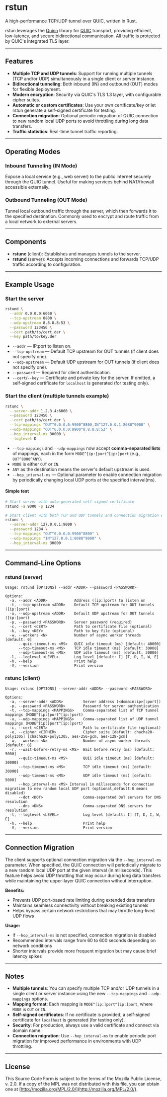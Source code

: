 # rstun

A high-performance TCP/UDP tunnel over QUIC, written in Rust.

rstun leverages the [Quinn](https://github.com/quinn-rs/quinn) library for [QUIC](https://quicwg.org/) transport, providing efficient, low-latency, and secure bidirectional communication. All traffic is protected by QUIC's integrated TLS layer.

---

## Features

- **Multiple TCP and UDP tunnels**: Support for running multiple tunnels (TCP and/or UDP) simultaneously in a single client or server instance.
- **Bidirectional tunneling**: Both inbound (IN) and outbound (OUT) modes for flexible deployment.
- **Modern encryption**: Security via QUIC's TLS 1.3 layer, with configurable cipher suites.
- **Automatic or custom certificates**: Use your own certificate/key or let rstun generate a self-signed certificate for testing.
- **Connection migration**: Optional periodic migration of QUIC connection to new random local UDP ports to avoid throttling during long data transfers.
- **Traffic statistics**: Real-time tunnel traffic reporting.

---

## Operating Modes

### Inbound Tunneling (IN Mode)
Expose a local service (e.g., web server) to the public internet securely through the QUIC tunnel. Useful for making services behind NAT/firewall accessible externally.

### Outbound Tunneling (OUT Mode)
Tunnel local outbound traffic through the server, which then forwards it to the specified destination. Commonly used to encrypt and route traffic from a local network to external servers.

---

## Components

- **rstunc** (client): Establishes and manages tunnels to the server.
- **rstund** (server): Accepts incoming connections and forwards TCP/UDP traffic according to configuration.

---

## Example Usage

### Start the server

```sh
rstund \
  --addr 0.0.0.0:6060 \
  --tcp-upstream 8800 \
  --udp-upstream 8.8.8.8:53 \
  --password 123456 \
  --cert path/to/cert.der \
  --key path/to/key.der
```

- `--addr` — IP:port to listen on.
- `--tcp-upstream` — Default TCP upstream for OUT tunnels (if client does not specify one).
- `--udp-upstream` — Default UDP upstream for OUT tunnels (if client does not specify one).
- `--password` — Required for client authentication.
- `--cert`/`--key` — Certificate and private key for the server. If omitted, a self-signed certificate for `localhost` is generated (for testing only).

### Start the client (multiple tunnels example)

```sh
rstunc \
  --server-addr 1.2.3.4:6060 \
  --password 123456 \
  --cert path/to/cert.der \
  --tcp-mappings "OUT^0.0.0.0:9900^8800,IN^127.0.0.1:8080^9000" \
  --udp-mappings "OUT^0.0.0.0:9900^8.8.8.8:53" \
  --hop_interval-ms 30000 \
  --loglevel D
```

- `--tcp-mappings` and `--udp-mappings` now accept **comma-separated lists** of mappings, each in the form `MODE^[ip:]port^[ip:]port` (e.g., `OUT^8000^ANY`).
- `MODE` is either `OUT` or `IN`.
- `ANY` as the destination means the server's default upstream is used.
- `--hop_interval-ms` — Optional parameter to enable connection migration by periodically changing local UDP ports at the specified interval(ms).

#### Simple test

```sh
# Start server with auto-generated self-signed certificate
rstund -a 9000 -p 1234

# Start client with both TCP and UDP tunnels and connection migration every 30 seconds
rstunc \
  --server-addr 127.0.0.1:9000 \
  --password 1234 \
  --tcp-mappings "OUT^0.0.0.0:9900^8800" \
  --udp-mappings "IN^127.0.0.1:8080^9000" \
  --hop_interval-ms 30000
```

---

## Command-Line Options

### rstund (server)

```
Usage: rstund [OPTIONS] --addr <ADDR> --password <PASSWORD>

Options:
  -a, --addr <ADDR>            Address ([ip:]port) to listen on
  -t, --tcp-upstream <ADDR>    Default TCP upstream for OUT tunnels ([ip:]port)
  -u, --udp-upstream <ADDR>    Default UDP upstream for OUT tunnels ([ip:]port)
  -p, --password <PASSWORD>    Server password (required)
  -c, --cert <CERT>            Path to certificate file (optional)
  -k, --key <KEY>              Path to key file (optional)
  -w, --workers <N>            Number of async worker threads [default: 0]
      --quic-timeout-ms <MS>   QUIC idle timeout (ms) [default: 40000]
      --tcp-timeout-ms <MS>    TCP idle timeout (ms) [default: 30000]
      --udp-timeout-ms <MS>    UDP idle timeout (ms) [default: 30000]
  -l, --loglevel <LEVEL>       Log level [default: I] [T, D, I, W, E]
  -h, --help                   Print help
  -V, --version                Print version
```

### rstunc (client)

```
Usage: rstunc [OPTIONS] --server-addr <ADDR> --password <PASSWORD>

Options:
  -a, --server-addr <ADDR>         Server address (<domain:ip>[:port])
  -p, --password <PASSWORD>        Password for server authentication
  -t, --tcp-mappings <MAPPINGS>    Comma-separated list of TCP tunnel mappings (MODE^[ip:]port^[ip:]port)
  -u, --udp-mappings <MAPPINGS>    Comma-separated list of UDP tunnel mappings (MODE^[ip:]port^[ip:]port)
  -c, --cert <CERT>                Path to certificate file (optional)
  -e, --cipher <CIPHER>            Cipher suite [default: chacha20-poly1305] [chacha20-poly1305, aes-256-gcm, aes-128-gcm]
  -w, --workers <N>                Number of async worker threads [default: 0]
  -r, --wait-before-retry-ms <MS>  Wait before retry (ms) [default: 5000]
      --quic-timeout-ms <MS>       QUIC idle timeout (ms) [default: 30000]
      --tcp-timeout-ms <MS>        TCP idle timeout (ms) [default: 30000]
      --udp-timeout-ms <MS>        UDP idle timeout (ms) [default: 5000]
      --hop_interval-ms <MS> Interval in millseconds for connection migration to new random local UDP port (optional,default:0 means disabled)
      --dot <DOT>                  Comma-separated DoT servers for DNS resolution
      --dns <DNS>                  Comma-separated DNS servers for resolution
  -l, --loglevel <LEVEL>           Log level [default: I] [T, D, I, W, E]
  -h, --help                       Print help
  -V, --version                    Print version
```

---

## Connection Migration

The client supports optional connection migration via the `--hop_interval-ms` parameter. When specified, the QUIC connection will periodically migrate to a new random local UDP port at the given interval (in millseconds). This feature helps avoid UDP throttling that may occur during long data transfers while maintaining the upper-layer QUIC connection without interruption.

**Benefits:**
- Prevents UDP port-based rate limiting during extended data transfers
- Maintains seamless connectivity without breaking existing tunnels
- Helps bypass certain network restrictions that may throttle long-lived UDP flows

**Usage:**
- If `--hop_interval-ms` is not specified, connection migration is disabled
- Recommended intervals range from 60 to 600 seconds depending on network conditions
- Shorter intervals provide more frequent migration but may cause brief latency spikes

---

## Notes

- **Multiple tunnels**: You can specify multiple TCP and/or UDP tunnels in a single client or server instance using the new `--tcp-mappings` and `--udp-mappings` options.
- **Mapping format**: Each mapping is `MODE^[ip:]port^[ip:]port`, where `MODE` is `OUT` or `IN`.
- **Self-signed certificates**: If no certificate is provided, a self-signed certificate for `localhost` is generated (for testing only).
- **Security**: For production, always use a valid certificate and connect via domain name.
- **Connection migration**: Use `--hop_interval-ms` to enable periodic port migration for improved performance in environments with UDP throttling.

---

## License

This Source Code Form is subject to the terms of the Mozilla Public License, v. 2.0. If a copy of the MPL was not distributed with this file, you can obtain one at [http://mozilla.org/MPL/2.0/](http://mozilla.org/MPL/2.0/).
